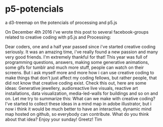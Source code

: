 # p5-potencials
a d3-treemap on the potencials of processing and p5.js

On December 4th 2016 i've wrote this post to several facebook-groups related to creative coding with p5.js and Processing:

Dear coders,
one and a half year passed since i've started creative coding seriously. It was an amazing time, i've really found a new passion and many very good friends. I'm extremely thankful for that!
This year was full of programming questions, answers, making some generative animations, some gifs for tumblr and much more stuff, people can watch on their screens. But i ask myself more and more how i can use creative coding to make things that don't just affect my coding fellows, but rather people, that did not know that creative coding exist.
Check this out, here are some ideas: Generative jewellery, audioreactive live visuals, reactive art installations, data visualization, media-led-walls for buildings and so on and on.
Let me try to summarize this:
What can we make with creative coding?
I've started to collect these ideas in a mind map in adobe illustrator, but i now i think it would be much better to have an interactive, dynamic mind map hosted on github, so everybody can contribute. What do you think about that idea?
Enjoy your sunday! Greetz!
Tim
